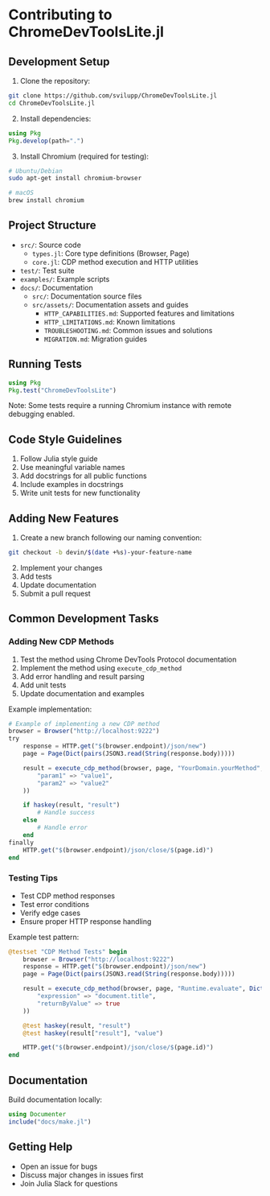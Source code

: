 # Contributing to ChromeDevToolsLite.jl

## Development Setup

1. Clone the repository:
```bash
git clone https://github.com/svilupp/ChromeDevToolsLite.jl
cd ChromeDevToolsLite.jl
```

2. Install dependencies:
```julia
using Pkg
Pkg.develop(path=".")
```

3. Install Chromium (required for testing):
```bash
# Ubuntu/Debian
sudo apt-get install chromium-browser

# macOS
brew install chromium
```

## Project Structure

- `src/`: Source code
  - `types.jl`: Core type definitions (Browser, Page)
  - `core.jl`: CDP method execution and HTTP utilities
- `test/`: Test suite
- `examples/`: Example scripts
- `docs/`: Documentation
  - `src/`: Documentation source files
  - `src/assets/`: Documentation assets and guides
    - `HTTP_CAPABILITIES.md`: Supported features and limitations
    - `HTTP_LIMITATIONS.md`: Known limitations
    - `TROUBLESHOOTING.md`: Common issues and solutions
    - `MIGRATION.md`: Migration guides

## Running Tests

```julia
using Pkg
Pkg.test("ChromeDevToolsLite")
```

Note: Some tests require a running Chromium instance with remote debugging enabled.

## Code Style Guidelines

1. Follow Julia style guide
2. Use meaningful variable names
3. Add docstrings for all public functions
4. Include examples in docstrings
5. Write unit tests for new functionality

## Adding New Features

1. Create a new branch following our naming convention:
```bash
git checkout -b devin/$(date +%s)-your-feature-name
```

2. Implement your changes
3. Add tests
4. Update documentation
5. Submit a pull request

## Common Development Tasks

### Adding New CDP Methods
1. Test the method using Chrome DevTools Protocol documentation
2. Implement the method using `execute_cdp_method`
3. Add error handling and result parsing
4. Add unit tests
5. Update documentation and examples

Example implementation:
```julia
# Example of implementing a new CDP method
browser = Browser("http://localhost:9222")
try
    response = HTTP.get("$(browser.endpoint)/json/new")
    page = Page(Dict(pairs(JSON3.read(String(response.body)))))

    result = execute_cdp_method(browser, page, "YourDomain.yourMethod", Dict(
        "param1" => "value1",
        "param2" => "value2"
    ))

    if haskey(result, "result")
        # Handle success
    else
        # Handle error
    end
finally
    HTTP.get("$(browser.endpoint)/json/close/$(page.id)")
end
```

### Testing Tips
- Test CDP method responses
- Test error conditions
- Verify edge cases
- Ensure proper HTTP response handling

Example test pattern:
```julia
@testset "CDP Method Tests" begin
    browser = Browser("http://localhost:9222")
    response = HTTP.get("$(browser.endpoint)/json/new")
    page = Page(Dict(pairs(JSON3.read(String(response.body)))))

    result = execute_cdp_method(browser, page, "Runtime.evaluate", Dict(
        "expression" => "document.title",
        "returnByValue" => true
    ))

    @test haskey(result, "result")
    @test haskey(result["result"], "value")

    HTTP.get("$(browser.endpoint)/json/close/$(page.id)")
end
```

## Documentation

Build documentation locally:
```julia
using Documenter
include("docs/make.jl")
```

## Getting Help

- Open an issue for bugs
- Discuss major changes in issues first
- Join Julia Slack for questions
